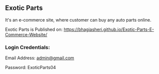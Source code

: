 ## Exotic Parts

It's an e-commerce site, where customer can buy any auto parts online.

Exotic Parts is Published on: https://bhagiasheri.github.io/Exotic-Parts-E-Commerce-Website/

### Login Credentials:

Email Address: admin@gmail.com

Password: ExoticParts04
